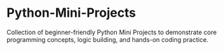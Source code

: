 # Python-Mini-Projects
 Collection of beginner-friendly Python Mini Projects to demonstrate core programming concepts, logic building, and hands-on coding practice.
